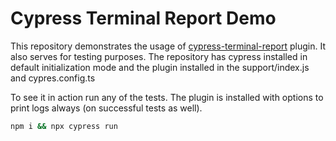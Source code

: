 # Cypress Terminal Report Demo

This repository demonstrates the usage of [cypress-terminal-report](https://github.com/archfz/cypress-terminal-report) plugin.
It also serves for testing purposes. The repository has cypress installed in
default initialization mode and the plugin installed in the support/index.js
and cypres.config.ts

To see it in action run any of the tests. The plugin is installed with options to
print logs always (on successful tests as well).

```bash
npm i && npx cypress run
```
